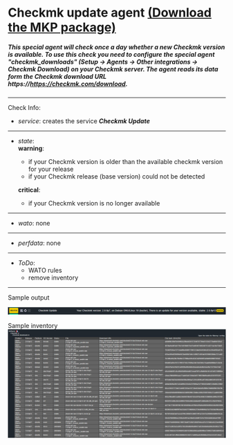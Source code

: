 # Checkmk update agent [(Download the MKP package)](/../../../-/raw/master/agent_checkmk_download.mkp "Download MKP package")

##### This special agent will check once a day whether a new Checkmk version is available. To use this check you need to configure the special agent "checkmk_downloads" (Setup -> Agents -> Other integrations -> Checkmk Download) on your Checkmk server. The agent reads its data form the Checkmk download URL **https://https://checkmk.com/download**.
---
Check Info:

* *service*: creates the service **_Checkmk Update_**
---
* *state*: \
    **warning**: 
    * if your Checkmk version is older than the available checkmk version for your release
    * if your Checkmk release (base version) could not be detected

    **critical**: 
    * if your Checkmk version is no longer available
---
* *wato*: none
---
* *perfdata*: none
---
* *ToDo*:
    * WATO rules
    * remove inventory
---
Sample output

![sample output](/doc/sample.png?raw=true "sample output")

Sample inventory
![sample inventory](/doc/sample_inventory.png?raw=true "sample inventory")

